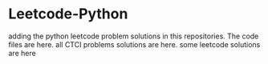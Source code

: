 # Leetcode-Python
adding the python leetcode problem solutions in this repositories. 
The code files are here.
all CTCI problems solutions are here.
some leetcode solutions are here









































































































































































































































































































































































































































































































































































































































































































































































































































































































































































































